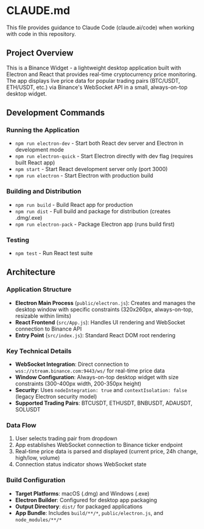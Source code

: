 # CLAUDE.md

This file provides guidance to Claude Code (claude.ai/code) when working with code in this repository.

## Project Overview

This is a Binance Widget - a lightweight desktop application built with Electron and React that provides real-time cryptocurrency price monitoring. The app displays live price data for popular trading pairs (BTC/USDT, ETH/USDT, etc.) via Binance's WebSocket API in a small, always-on-top desktop widget.

## Development Commands

### Running the Application
- `npm run electron-dev` - Start both React dev server and Electron in development mode
- `npm run electron-quick` - Start Electron directly with dev flag (requires built React app)
- `npm start` - Start React development server only (port 3000)
- `npm run electron` - Start Electron with production build

### Building and Distribution
- `npm run build` - Build React app for production
- `npm run dist` - Full build and package for distribution (creates .dmg/.exe)
- `npm run electron-pack` - Package Electron app (runs build first)

### Testing
- `npm test` - Run React test suite

## Architecture

### Application Structure
- **Electron Main Process** (`public/electron.js`): Creates and manages the desktop window with specific constraints (320x260px, always-on-top, resizable within limits)
- **React Frontend** (`src/App.js`): Handles UI rendering and WebSocket connection to Binance API
- **Entry Point** (`src/index.js`): Standard React DOM root rendering

### Key Technical Details
- **WebSocket Integration**: Direct connection to `wss://stream.binance.com:9443/ws/` for real-time price data
- **Window Configuration**: Always-on-top desktop widget with size constraints (300-400px width, 200-350px height)
- **Security**: Uses `nodeIntegration: true` and `contextIsolation: false` (legacy Electron security model)
- **Supported Trading Pairs**: BTCUSDT, ETHUSDT, BNBUSDT, ADAUSDT, SOLUSDT

### Data Flow
1. User selects trading pair from dropdown
2. App establishes WebSocket connection to Binance ticker endpoint
3. Real-time price data is parsed and displayed (current price, 24h change, high/low, volume)
4. Connection status indicator shows WebSocket state

### Build Configuration
- **Target Platforms**: macOS (.dmg) and Windows (.exe)
- **Electron Builder**: Configured for desktop app packaging
- **Output Directory**: `dist/` for packaged applications
- **App Bundle**: Includes `build/**/*`, `public/electron.js`, and `node_modules/**/*`